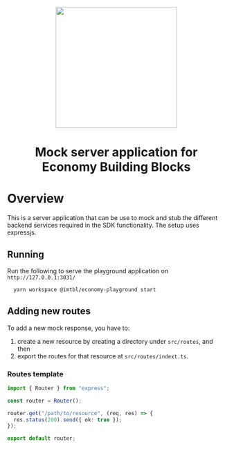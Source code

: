 <div align="center">
  <p align="center">
    <a href="https://docs.x.immutable.com/docs">
      <img src="https://cdn.dribbble.com/users/1299339/screenshots/7133657/media/837237d447d36581ebd59ec36d30daea.gif" width="280"/>
    </a>
  </p>
  <h1>Mock server application for Economy Building Blocks</h1>
</div>

# Overview

This is a server application that can be use to mock and stub the different backend services required in the SDK functionality. The setup uses expressjs.

## Running

Run the following to serve the playground application on `http://127.0.0.1:3031/`
```bash
  yarn workspace @imtbl/economy-playground start
```


## Adding new routes
To add a new mock response, you have to:
1.  create a new resource by creating a directory under `src/routes`, and then
2.  export the routes for that resource at `src/routes/indext.ts`.

### Routes template
```typescript
import { Router } from "express";

const router = Router();

router.get("/path/to/resource", (req, res) => {
  res.status(200).send({ ok: true });
});

export default router;
```